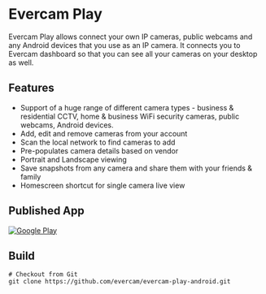 # Evercam Play

Evercam Play allows connect your own IP cameras, public webcams and any Android devices that you use as an IP camera. It connects you to Evercam dashboard so that you can see all your cameras on your desktop as well. 

## Features

* Support of a huge range of different camera types - business & residential CCTV, home & business WiFi security cameras, public webcams, Android devices.
* Add, edit and remove cameras from your account
* Scan the local network to find cameras to add
* Pre-populates camera details based on vendor
* Portrait and Landscape viewing
* Save snapshots from any camera and share them with your friends & family 
* Homescreen shortcut for single camera live view

## Published App
[![Google Play](http://developer.android.com/images/brand/en_generic_rgb_wo_45.png)](https://play.google.com/store/apps/details?id=io.evercam.androidapp&hl=en)

## Build

    # Checkout from Git
    git clone https://github.com/evercam/evercam-play-android.git
